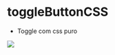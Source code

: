 # toggleButtonCSS
- Toggle com css puro

![](https://repository-images.githubusercontent.com/254636965/f18e1780-87ab-11ea-905b-9af4515e5c32)
